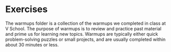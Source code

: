 Exercises  
====================

The warmups folder is a collection of the warmups we completed in class at V School. The purpose of warmups is to review and practice past material and prime us for learning new topics. Warmups are typically either quick problem-solving puzzles or small projects, and are usually completed within about 30 minutes or less.  